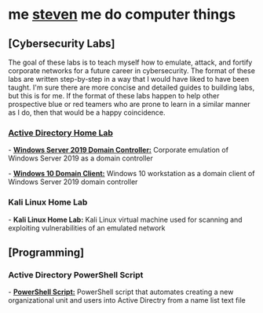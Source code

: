 <h1>me <a href="https://www.linkedin.com/in/steven-porciuncula-880b06287/">steven</a> me do computer things</h1>

<h2>[Cybersecurity Labs]</h2>
The goal of these labs is to teach myself how to emulate, attack, and fortify corporate networks for a future career in cybersecurity.  The format of these labs are written step-by-step in a way that I would have liked to have been taught.  I'm sure there are more concise and detailed guides to building labs, but this is for me.  If the format of these labs happen to help other prospective blue or red teamers who are prone to learn in a similar manner as I do, then that would be a happy coincidence.
<h3><p><b><u>Active Directory Home Lab</u></b></p></h3>
<p>- <b><a href="https://github.com/smpcyber/WindowsServer2019DomainController">Windows Server 2019 Domain Controller:</a></b> Corporate emulation of Windows Server 2019 as a domain controller</p>
<p>- <b><a href="https://github.com/smpcyber/Windows10DomainClient">Windows 10 Domain Client:</a></b> Windows 10 workstation as a domain client of Windows Server 2019 domain controller</p>

<h3>Kali Linux Home Lab</h3>
<p>- <b>Kali Linux Home Lab:</b> Kali Linux virtual machine used for scanning and exploiting vulnerabilities of an emulated network</p>

<h2>[Programming]</h2>
<h3>Active Directory PowerShell Script</h3>
<p>- <a href="https://github.com/smpcyber/PowerShellScript"><b>PowerShell Script:</b></a> PowerShell script that automates creating a new organizational unit and users into Active Directry from a name list text file</p>
